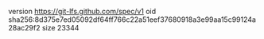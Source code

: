 version https://git-lfs.github.com/spec/v1
oid sha256:8d375e7ed05092df64ff766c22a51eef37680918a3e99aa15c99124a28ac29f2
size 23344
